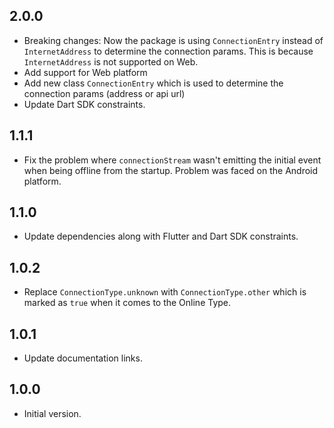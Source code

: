 ## 2.0.0

- Breaking changes: Now the package is using `ConnectionEntry` instead of `InternetAddress` to determine the connection params. This is because `InternetAddress` is not supported on Web.
- Add support for Web platform
- Add new class `ConnectionEntry` which is used to determine the connection params (address or api url)
- Update Dart SDK constraints.

## 1.1.1

- Fix the problem where `connectionStream` wasn't emitting the initial event when being offline from the startup. Problem was faced on the Android platform.

## 1.1.0

- Update dependencies along with Flutter and Dart SDK constraints.

## 1.0.2

- Replace `ConnectionType.unknown` with `ConnectionType.other` which is marked as `true` when it comes to the Online Type.

## 1.0.1

- Update documentation links.

## 1.0.0

- Initial version.
